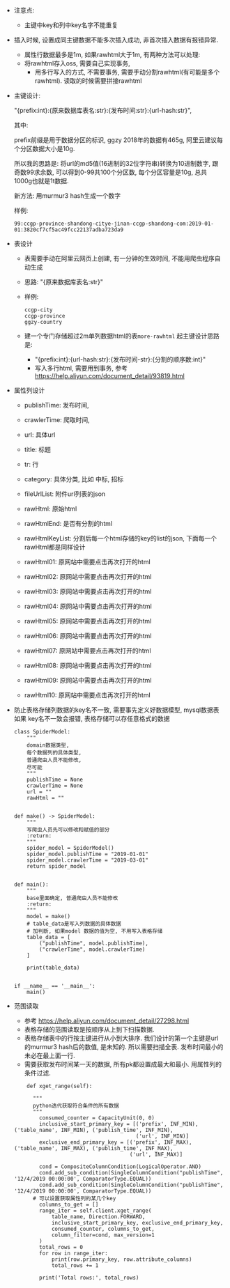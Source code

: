 + 注意点: 

  + 主键中key和列中key名字不能重复
+ 插入时候,  设置成同主键数据不能多次插入成功, 非首次插入数据有报错异常.
  + 属性行数据最多是1m, 如果rawhtml大于1m, 有两种方法可以处理:
  + 将rawhtml存入oss,  需要自己实现事务,
    + 用多行写入的方式,  不需要事务, 需要手动分割rawhtml(有可能是多个rawhtml). 读取的时候需要拼接rawhtml

+ 主键设计:

  "{prefix:int}:{原来数据库表名:str}:{发布时间:str}:{url-hash:str}", 

  其中: 

  prefix前缀是用于数据分区的标识,  ggzy 2018年的数据有465g, 阿里云建议每个分区数据大小是10g.

  所以我的思路是: 将url的md5值(16进制的32位字符串)转换为10进制数字, 跟奇数99求余数, 可以得到0-99共100个分区数, 每个分区容量是10g, 总共1000g也就是1t数据.

  新方法: 用murmur3  hash生成一个数字

  样例:

  ```
  99:ccgp-province-shandong-citye-jinan-ccgp-shandong-com:2019-01-01:3820cf7cf5ac49fcc22137adba723da9
  ```

  

+ 表设计

  + 表需要手动在阿里云网页上创建, 有一分钟的生效时间, 不能用爬虫程序自动生成

  + 思路:  "{原来数据库表名:str}"

  + 样例:

    ```
    ccgp-city
    ccgp-province
    ggzy-country
    ```

  + 建一个专门存储超过2m单列数据html的表`more-rawhtml`  起主键设计思路是:

    + "{prefix:int}:{url-hash:str}:{发布时间-str}:{分割的顺序数:int}"
    + 写入多行html, 需要用到事务, 参考 https://help.aliyun.com/document_detail/93819.html

+ 属性列设计

  + publishTime: 发布时间, 

  + crawlerTime: 爬取时间, 

  + url: 具体url

  + title: 标题

  + tr: 行

  + category: 具体分类, 比如 中标, 招标

  + fileUrlList:  附件url列表的json

  + rawHtml: 原始html

  + rawHtmlEnd:  是否有分割的html

  + rawHtmlKeyList:  分割后每一个html存储的key的list的json, 下面每一个rawHtml都是同样设计

  + rawHtml01: 原网站中需要点击再次打开的html

  + rawHtml02: 原网站中需要点击再次打开的html

  + rawHtml03: 原网站中需要点击再次打开的html

  + rawHtml04: 原网站中需要点击再次打开的html

  + rawHtml05: 原网站中需要点击再次打开的html

  + rawHtml06: 原网站中需要点击再次打开的html

  + rawHtml07: 原网站中需要点击再次打开的html

  + rawHtml08: 原网站中需要点击再次打开的html

  + rawHtml09: 原网站中需要点击再次打开的html

  + rawHtml10: 原网站中需要点击再次打开的html

    

    

     

+ 防止表格存储列数据的key名不一致, 需要事先定义好数据模型, mysql数据表如果 key名不一致会报错, 表格存储可以存任意格式的数据

  ```
  class SpiderModel:
      """
      domain数据类型,
      每个数据列的具体类型,
      普通爬虫人员不能修改,
      尽可能
      """
      publishTime = None
      crawlerTime = None
      url = ""
      rawHtml = ""
  
  
  def make() -> SpiderModel:
      """
      写爬虫人员先可以修改和赋值的部分
      :return:
      """
      spider_model = SpiderModel()
      spider_model.publishTime = "2019-01-01"
      spider_model.crawlerTime = "2019-03-01"
      return spider_model
  
  
  def main():
      """
      base里面确定, 普通爬虫人员不能修改
      :return:
      """
      model = make()
      # table_data是写入列数据的具体数据
      # 加判断, 如果model 数据的值为空, 不用写入表格存储
      table_data = [
          ("publishTime", model.publishTime),
          ("crawlerTime", model.crawlerTime)
      ]
  
      print(table_data)
  
  
  if __name__ == '__main__':
      main()
  ```

+ 范围读取

  + 参考 https://help.aliyun.com/document_detail/27298.html
  + 表格存储的范围读取是按顺序从上到下扫描数据.
  + 表格存储表中的行按主键进行从小到大排序. 我们设计的第一个主键是url的murmur3 hash后的数值, 是未知的. 所以需要扫描全表.  发布时间最小的未必在最上面一行.
  + 需要获取发布时间某一天的数据, 所有pk都设置成最大和最小. 用属性列的条件过滤.

  ```
      def xget_range(self):
      
      	"""
      	python迭代获取符合条件的所有数据
      	"""
          consumed_counter = CapacityUnit(0, 0)
          inclusive_start_primary_key = [('prefix', INF_MIN), ('table_name', INF_MIN), ('publish_time', INF_MIN),
                                         ('url', INF_MIN)]
          exclusive_end_primary_key = [('prefix', INF_MAX), ('table_name', INF_MAX), ('publish_time', INF_MAX),
                                       ('url', INF_MAX)]
  
          cond = CompositeColumnCondition(LogicalOperator.AND)
          cond.add_sub_condition(SingleColumnCondition("publishTime", '12/4/2019 00:00:00', ComparatorType.EQUAL))
          cond.add_sub_condition(SingleColumnCondition("publishTime", '12/4/2019 00:00:00', ComparatorType.EQUAL))
  		# 可以设置获取属性列的某几个key
          columns_to_get = []
          range_iter = self.client.xget_range(
              table_name, Direction.FORWARD,
              inclusive_start_primary_key, exclusive_end_primary_key,
              consumed_counter, columns_to_get,
              column_filter=cond, max_version=1
          )
          total_rows = 0
          for row in range_iter:
              print(row.primary_key, row.attribute_columns)
              total_rows += 1
  
          print('Total rows:', total_rows)
  ```

  